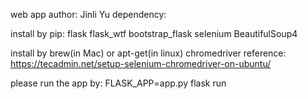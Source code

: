 web app author: Jinli Yu
dependency:

install by pip:
flask
flask_wtf
bootstrap_flask
selenium
BeautifulSoup4

install by brew(in Mac) or apt-get(in linux)
chromedriver
reference: https://tecadmin.net/setup-selenium-chromedriver-on-ubuntu/

please run the app by:
FLASK_APP=app.py flask run
